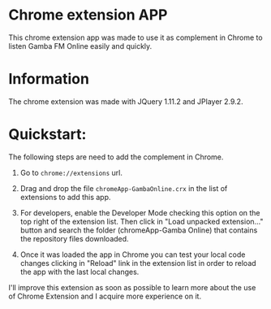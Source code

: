 Chrome extension APP
==============

This chrome extension app was made to use it as complement in Chrome to listen Gamba FM Online easily and quickly.

Information
============== 

The chrome extension was made with JQuery 1.11.2 and JPlayer 2.9.2.

Quickstart:
==============

The following steps are need to add the complement in Chrome.

1) Go to `chrome://extensions` url.

2) Drag and drop the file `chromeApp-GambaOnline.crx` in the list of extensions to add this app.

3) For developers, enable the Developer Mode checking this option on the top right of the extension list. Then click in "Load unpacked extension..." button and search the folder (chromeApp-Gamba Online) that contains the repository files downloaded.

4) Once it was loaded the app in Chrome you can test your local code changes clicking in "Reload" link in the extension list in order to reload the app with the last local changes.


I'll improve this extension as soon as possible to learn more about the use of Chrome Extension and I acquire more experience on it.
